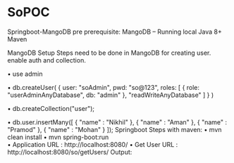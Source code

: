 # SoPOC
Springboot-MangoDB
pre prerequisite: 
MangoDB – Running local
Java 8+
Maven

MangoDB Setup
Steps need to be done in MangoDB for creating user. enable auth and collection.

•	use admin

•	db.createUser(
  {
    user: "soAdmin",
    pwd: "so@123",
    roles: [ { role: "userAdminAnyDatabase", db: "admin" }, "readWriteAnyDatabase" ]
  }
)

•	db.createCollection("user");

•	db.user.insertMany([
  {
    "name" : "Nikhil"
  },
  {
    "name" : "Aman"
  },
  {
    "name" : "Pramod"
  },
  {
    "name" : "Mohan"
  }
]);
Springboot Steps with maven:
•	mvn clean install
•	mvn spring-boot:run  
•	Application URL : http://localhost:8080/
•	Get User URL : http://localhost:8080/so/getUsers/
Output:
 


